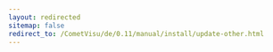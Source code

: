 ```yaml
---
layout: redirected
sitemap: false
redirect_to: /CometVisu/de/0.11/manual/install/update-other.html
---
```


